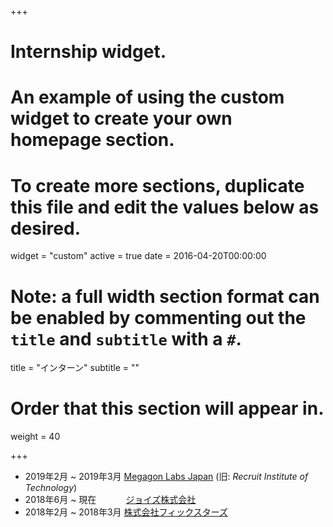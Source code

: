 +++
# Internship widget.
# An example of using the custom widget to create your own homepage section.
# To create more sections, duplicate this file and edit the values below as desired.
widget = "custom"
active = true
date = 2016-04-20T00:00:00

# Note: a full width section format can be enabled by commenting out the `title` and `subtitle` with a `#`.
title = "インターン"
subtitle = ""

# Order that this section will appear in.
weight = 40

+++

- 2019年2月 ~ 2019年3月 [Megagon Labs Japan](http://www.megagon.ai/) (旧: _Recruit Institute of Technology_)
- 2018年6月 ~ 現在 &nbsp;&nbsp;&nbsp;&nbsp;&nbsp;&nbsp;&nbsp;&nbsp;&nbsp;&nbsp;&nbsp;[ジョイズ株式会社](https://www.joyz.co.jp/)
- 2018年2月 ~ 2018年3月 [株式会社フィックスターズ](https://www.fixstars.com/)
